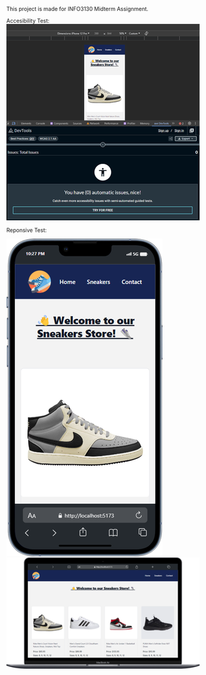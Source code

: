This project is made for INFO3130 Midterm Assignment.

Accesibility Test:
![Alt text](image.png)

Reponsive Test:

![Alt text](<mobile (2).png>) 
![Alt text](mobile.png)
